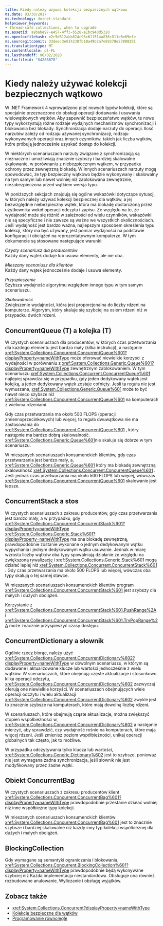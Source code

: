 ```yaml
---
title: Kiedy należy używać kolekcji bezpiecznych wątkowo
ms.date: 03/30/2017
ms.technology: dotnet-standard
helpviewer_keywords:
- thread-safe collections, when to upgrade
ms.assetid: a9babe97-e457-4ff3-b528-a1bc940d5320
ms.openlocfilehash: e2c5d612abb824c93c611514a836c811e6e65efe
ms.sourcegitcommit: 33deec3e814238fb18a49b2a7e89278e27888291
ms.translationtype: MT
ms.contentlocale: pl-PL
ms.lasthandoff: 06/02/2020
ms.locfileid: "84288878"
---
```

# <a name="when-to-use-a-thread-safe-collection"></a>Kiedy należy używać kolekcji bezpiecznych wątkowo
W .NET Framework 4 wprowadzono pięć nowych typów kolekcji, które są specjalnie przeznaczone do obsługi operacji dodawania i usuwania wielowątkowych wątków. Aby zapewnić bezpieczeństwo wątków, te nowe typy wykorzystują różne rodzaje wydajnych mechanizmów synchronizacji i blokowania bez blokady. Synchronizacja dodaje narzuty do operacji. Ilość narzutów zależy od rodzaju używanej synchronizacji, rodzaju wykonywanych operacji oraz innych czynników, takich jak liczba wątków, które próbują jednocześnie uzyskać dostęp do kolekcji.  
  
 W niektórych scenariuszach narzuty związane z synchronizacją są nieznaczne i umożliwiają znacznie szybszy i bardziej skalowalne skalowanie, w porównaniu z niebezpiecznym wątkem, w przypadku ochrony przez zewnętrzną blokadę. W innych scenariuszach narzuty mogą spowodować, że typ bezpieczny wątkowo będzie wykonywany i skalowalny na tym samym lub nawet wolniej niż zablokowana zewnętrznie, niezabezpieczona przed wątkiem wersja typu.  
  
 W poniższych sekcjach znajdują się ogólne wskazówki dotyczące sytuacji, w których należy używać kolekcji bezpiecznej dla wątków, a jej bezwzględnie niebezpieczny wątek, która ma blokadę dostarczoną przez użytkownika wokół operacji odczytu i zapisu. Ze względu na to, że wydajność może się różnić w zależności od wielu czynników, wskazówki nie są specyficzne i nie zawsze są ważne we wszystkich okolicznościach. Jeśli wydajność jest bardzo ważna, najlepszym sposobem określenia typu kolekcji, który ma być używany, jest pomiar wydajności na podstawie konfiguracji i obciążeń na reprezentatywnym komputerze. W tym dokumencie są stosowane następujące warunki:  
  
 *Czysty scenariusz dla producentów*  
 Każdy dany wątek dodaje lub usuwa elementy, ale nie oba.  
  
 *Mieszany scenariusz dla klientów*  
 Każdy dany wątek jednocześnie dodaje i usuwa elementy.  
  
 *Przyspieszenie*  
 Szybsza wydajność algorytmu względem innego typu w tym samym scenariuszu.  
  
 *Skalowalność*  
 Zwiększenie wydajności, która jest proporcjonalna do liczby rdzeni na komputerze. Algorytm, który skaluje się szybciej na osiem rdzeni niż w przypadku dwóch rdzeni.  
  
## <a name="concurrentqueuet-vs-queuet"></a>ConcurrentQueue (T) a kolejka (T)  
 W czystych scenariuszach dla producentów, w których czas przetwarzania dla każdego elementu jest bardzo mały (kilka instrukcji), a następnie <xref:System.Collections.Concurrent.ConcurrentQueue%601?displayProperty=nameWithType> może oferować niewielkie korzyści z wydajności w porównaniu z <xref:System.Collections.Generic.Queue%601?displayProperty=nameWithType> zewnętrznym zablokowaniem. W tym scenariuszu <xref:System.Collections.Concurrent.ConcurrentQueue%601> najlepiej sprawdza się w przypadku, gdy jeden dedykowany wątek jest kolejką, a jeden dedykowany wątek zostaje cofnięty. Jeśli ta reguła nie jest wymuszana, <xref:System.Collections.Generic.Queue%601> może to być nawet nieco szybsze niż <xref:System.Collections.Concurrent.ConcurrentQueue%601> na komputerach z wieloma rdzeniami.  
  
 Gdy czas przetwarzania ma około 500 FLOPS (operacji zmiennoprzecinkowych) lub więcej, to reguła dwuwątkowa nie ma zastosowania do <xref:System.Collections.Concurrent.ConcurrentQueue%601> , który następnie ma bardzo dobrą skalowalność. <xref:System.Collections.Generic.Queue%601>nie skaluje się dobrze w tym scenariuszu.  
  
 W mieszanych scenariuszach konsumenckich klientów, gdy czas przetwarzania jest bardzo mały, a, <xref:System.Collections.Generic.Queue%601> który ma blokadę zewnętrzną skalowalność <xref:System.Collections.Concurrent.ConcurrentQueue%601> . Jeśli jednak czas przetwarzania ma około 500 FLOPS lub więcej, wówczas <xref:System.Collections.Concurrent.ConcurrentQueue%601> skalowanie jest lepsze.  
  
## <a name="concurrentstack-vs-stack"></a>ConcurrentStack a stos  
 W czystych scenariuszach z zakresu producentów, gdy czas przetwarzania jest bardzo mały, a w przypadku, gdy <xref:System.Collections.Concurrent.ConcurrentStack%601?displayProperty=nameWithType> <xref:System.Collections.Generic.Stack%601?displayProperty=nameWithType> ma ona blokadę zewnętrzną, prawdopodobnie zostanie wykonane o jednym dedykowanym wątku wypychania i jednym dedykowanym wątku usuwanie. Jednak w miarę wzrostu liczby wątków oba typy spowalniają działanie ze względu na zwiększoną rywalizację i <xref:System.Collections.Generic.Stack%601> mogą działać lepiej niż <xref:System.Collections.Concurrent.ConcurrentStack%601> . Gdy czas przetwarzania ma około 500 FLOPS lub więcej, wówczas oba typy skalują o tej samej stawce.  
  
 W mieszanych scenariuszach konsumenckich klientów program <xref:System.Collections.Concurrent.ConcurrentStack%601> jest szybszy dla małych i dużych obciążeń.  
  
 Korzystanie z <xref:System.Collections.Concurrent.ConcurrentStack%601.PushRange%2A> i <xref:System.Collections.Concurrent.ConcurrentStack%601.TryPopRange%2A> może znacznie przyspieszyć czasy dostępu.  
  
## <a name="concurrentdictionary-vs-dictionary"></a>ConcurrentDictionary a słownik  
 Ogólnie rzecz biorąc, należy użyć <xref:System.Collections.Concurrent.ConcurrentDictionary%602?displayProperty=nameWithType> w dowolnym scenariuszu, w którym są dodawane i aktualizowane klucze lub wartości jednocześnie z wielu wątków. W scenariuszach, które obejmują częste aktualizacje i stosunkowo kilka operacji odczytu, <xref:System.Collections.Concurrent.ConcurrentDictionary%602> zazwyczaj oferują one niewielkie korzyści. W scenariuszach obejmujących wiele operacji odczytu i wielu aktualizacji <xref:System.Collections.Concurrent.ConcurrentDictionary%602> zwykle jest to znacznie szybsze na komputerach, które mają dowolną liczbę rdzeni.  
  
 W scenariuszach, które obejmują częste aktualizacje, można zwiększyć stopień współbieżności w, <xref:System.Collections.Concurrent.ConcurrentDictionary%602> a następnie mierzyć, aby sprawdzić, czy wydajność rośnie na komputerach, które mają więcej rdzeni. Jeśli zmienisz poziom współbieżności, unikaj operacji globalnych tak często, jak to możliwe.  
  
 W przypadku odczytywania tylko klucza lub wartości, <xref:System.Collections.Generic.Dictionary%602> jest to szybsze, ponieważ nie jest wymagana żadna synchronizacja, jeśli słownik nie jest modyfikowany przez żadne wątki.  
  
## <a name="concurrentbag"></a>Obiekt ConcurrentBag  
 W czystych scenariuszach z zakresu producentów klient <xref:System.Collections.Concurrent.ConcurrentBag%601?displayProperty=nameWithType> prawdopodobnie przestanie działać wolniej niż inne współbieżne typy kolekcji.  
  
 W mieszanych scenariuszach konsumenckich klientów <xref:System.Collections.Concurrent.ConcurrentBag%601> jest to znacznie szybsze i bardziej skalowalne niż każdy inny typ kolekcji współbieżnej dla dużych i małych obciążeń.  
  
## <a name="blockingcollection"></a>BlockingCollection  
 Gdy wymagane są semantyki ograniczania i blokowania, <xref:System.Collections.Concurrent.BlockingCollection%601?displayProperty=nameWithType> prawdopodobnie będą wykonywane szybciej niż Każda implementacja niestandardowa. Obsługuje ona również rozbudowane anulowanie, Wyliczanie i obsługę wyjątków.  
  
## <a name="see-also"></a>Zobacz także

- <xref:System.Collections.Concurrent?displayProperty=nameWithType>
- [Kolekcje bezpieczne dla wątków](index.md)
- [Programowanie równoległe](../../parallel-programming/index.md)

